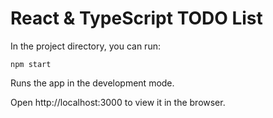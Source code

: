 # React & TypeScript TODO List

In the project directory, you can run:

`npm start`

Runs the app in the development mode.

Open http://localhost:3000 to view it in the browser.
